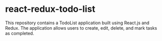 # react-redux-todo-list
This repository contains a TodoList application built using React.js and Redux. The application allows users to create, edit, delete, and mark tasks as completed.
